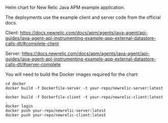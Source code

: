 Helm chart for New Relic Java APM example application.

The deployments use the example client and server code from the official docs.

Client: https://docs.newrelic.com/docs/apm/agents/java-agent/api-guides/java-agent-api-instrumenting-example-app-external-datastore-calls-dt/#complete-client

Server: https://docs.newrelic.com/docs/apm/agents/java-agent/api-guides/java-agent-api-instrumenting-example-app-external-datastore-calls-dt/#server-complete

You will need to build the Docker images required for the chart:

```
cd docker
docker build -f Dockerfile-server -t your-repo/newrelic-server:latest .
docker build -f Dockerfile-client -t your-repo/newrelic-client:latest .
docker login
docker push your-repo/newrelic-server:latest
docker push your-repo/newrelic-client:latest
```
